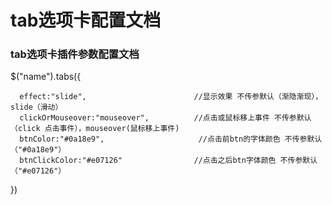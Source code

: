 # tab选项卡配置文档 
### tab选项卡插件参数配置文档 
  $("name").tabs({     
  
      effect:"slide",                        //显示效果 不传参默认（渐隐渐现），slide（滑动）     
      clickOrMouseover:"mouseover",          //点击或鼠标移上事件 不传参默认（click 点击事件），mouseover(鼠标移上事件)     
      btnColor:"#0a18e9",                     //点击前btn的字体颜色 不传参默认（"#0a18e9"）     
      btnClickColor:"#e07126"                //点击之后btn字体颜色 不传参默认（"#e07126"） 
  })
